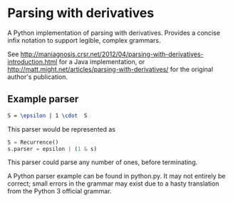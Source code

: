 # Parsing with derivatives
A Python implementation of parsing with derivatives. Provides a concise infix notation to support legible, complex grammars.

See http://maniagnosis.crsr.net/2012/04/parsing-with-derivatives-introduction.html for a Java implementation, or http://matt.might.net/articles/parsing-with-derivatives/ for the original author's publication.

## Example parser
```latex 
S = \epsilon | 1 \cdot  S
```
This parser would be represented as 
```python
S = Recurrence()
s.parser = epsilon | (1 & s)
```

This parser could parse any number of ones, before terminating.

A Python parser example can be found in python.py. It may not entirely be correct; small errors in the grammar may exist due to a hasty translation from the Python 3 official grammar.  